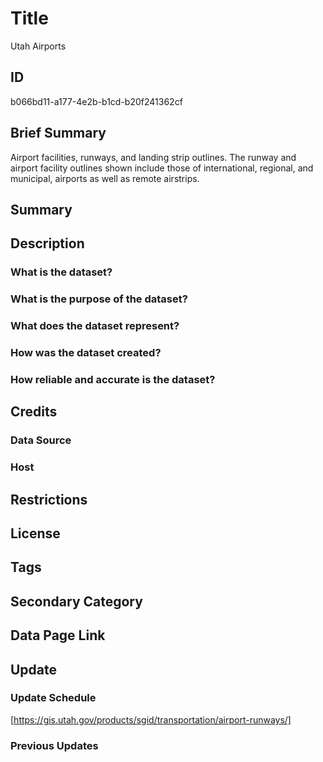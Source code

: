 # Title

Utah Airports

<!--- This layer is called just 'airports' on Open Data but is referred to as 'Airport Runways' on the gis.utah.gov site. --->

## ID

b066bd11-a177-4e2b-b1cd-b20f241362cf

## Brief Summary

Airport facilities, runways, and landing strip outlines. The runway and airport facility outlines shown include those of international, regional, and municipal, airports as well as remote airstrips.

## Summary

## Description

### What is the dataset?

### What is the purpose of the dataset?

### What does the dataset represent?

### How was the dataset created?

### How reliable and accurate is the dataset?

## Credits

### Data Source

### Host

## Restrictions

## License

## Tags

## Secondary Category

## Data Page Link

## Update

### Update Schedule

[https://gis.utah.gov/products/sgid/transportation/airport-runways/]

### Previous Updates
